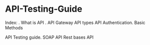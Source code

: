 # API-Testing-Guide
Index:
. What is API
. API Gateway
API types
API Authentication.
Basic Methods

API Testing guide.
SOAP API
Rest bases API

